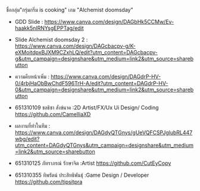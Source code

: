 ชื่อกลุ่ม"กรุ่มกริ่ม is cooking"
เกม "Alchemist doomsday"

- GDD Slide : https://www.canva.com/design/DAGbHk5CCMw/Ev-haakk5nIRNYsgEPPTag/edit
- Slide Alchemist doomsday 2 : https://www.canva.com/design/DAGcbacpv-g/K-eXMoitdpxBJXM9CZxhLQ/edit?utm_content=DAGcbacpv-g&utm_campaign=designshare&utm_medium=link2&utm_source=sharebutton
- ความคืบหน้าเพิ่ม : https://www.canva.com/design/DAGdrP-HV-0/4rbjHaObBwChdF596TrH-A/edit?utm_content=DAGdrP-HV-0&utm_campaign=designshare&utm_medium=link2&utm_source=sharebutton

- 651310109 ชลธิชา สังข์นาค :2D Artist/FX/Ux Ui Design/ Coding 
https://github.com/CamelliaXD
- ผลงานที่ทำในทีม : https://www.canva.com/design/DAGdyQTGnys/gUeVQFCSPJglubRL447wbg/edit?utm_content=DAGdyQTGnys&utm_campaign=designshare&utm_medium=link2&utm_source=sharebutton
- 651310125 ภัทราภรณ์ รักษาจิต :Artist
https://github.com/CutEyCopy
- 651310355 ทิพรัตน์ ประสิทธิพันธุ์ :Game Design / Developer 
https://github.com/tipsitpra
